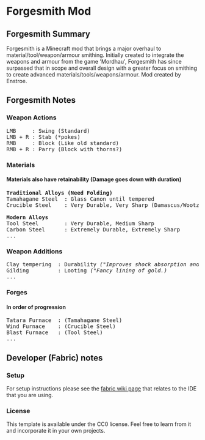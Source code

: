 # Forgesmith Mod

## Forgesmith Summary
Forgesmith is a Minecraft mod that brings a major overhaul to material/tool/weapon/armour smithing. Initially created to integrate the weapons and armour from the game 'Mordhau', Forgesmith has since surpassed that in scope and overall design with a greater focus on smithing to create advanced materials/tools/weapons/armour. Mod created by Enstroe. 

## Forgesmith Notes

### Weapon Actions

<pre>
LMB     : Swing (Standard)
LMB + R : Stab (*pokes)
RMB     : Block (Like old standard)
RMB + R : Parry (Block with thorns?)
</pre>

### Materials
#### Materials also have retainability (Damage goes down with duration)

<pre>
<b>Traditional Alloys (Need Folding)</b>
Tamahagane Steel  : Glass Canon until tempered 
Crucible Steel    : Very Durable, Very Sharp (Damascus/Wootz)

<b>Modern Alloys</b>
Tool Steel        : Very Durable, Medium Sharp
Carbon Steel      : Extremely Durable, Extremely Sharp
...
</pre>

### Weapon Additions

<pre>
Clay tempering  : Durability <i>("Improves shock absorption and ensures blades can withstand even the toughest battles.")</i>
Gilding         : Looting <i>("Fancy lining of gold.)</i>
...
</pre>

### Forges
#### In order of progression

<pre>
Tatara Furnace  : (Tamahagane Steel)
Wind Furnace    : (Crucible Steel)
Blast Furnace   : (Tool Steel)
...
</pre>

## Developer (Fabric) notes

### Setup

For setup instructions please see the [fabric wiki page](https://fabricmc.net/wiki/tutorial:setup) that relates to the IDE that you are using.

### License

This template is available under the CC0 license. Feel free to learn from it and incorporate it in your own projects.
